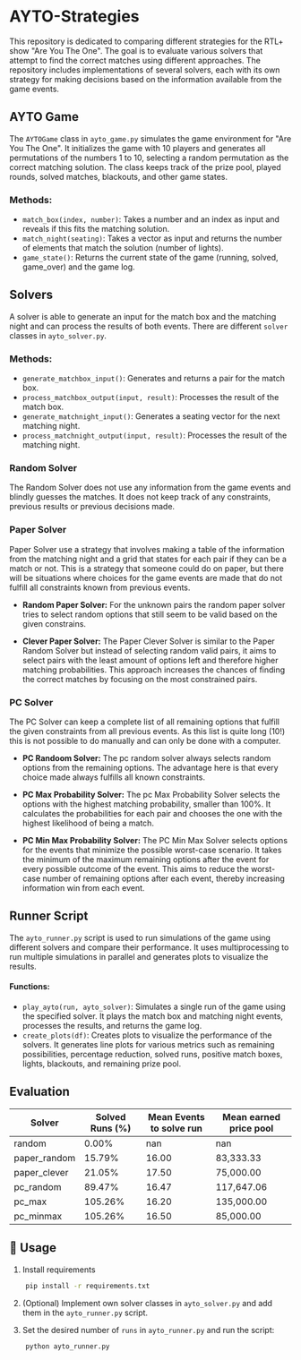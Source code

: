# AYTO-Strategies

This repository is dedicated to comparing different strategies for the RTL+ show "Are You The One". The goal is to evaluate various solvers that attempt to find the correct matches using different approaches. The repository includes implementations of several solvers, each with its own strategy for making decisions based on the information available from the game events.


## AYTO Game

The `AYTOGame` class in `ayto_game.py` simulates the game environment for "Are You The One". It initializes the game with 10 players and generates all permutations of the numbers 1 to 10, selecting a random permutation as the correct matching solution. The class keeps track of the prize pool, played rounds, solved matches, blackouts, and other game states.

### Methods:
- `match_box(index, number)`: Takes a number and an index as input and reveals if this fits the matching solution.
- `match_night(seating)`: Takes a vector as input and returns the number of elements that match the solution (number of lights).
- `game_state()`: Returns the current state of the game (running, solved, game_over) and the game log.


## Solvers
A solver is able to generate an input for the match box and the matching night and can process the results of both events. There are different `solver` classes in `ayto_solver.py`.

### Methods:
- `generate_matchbox_input()`: Generates and returns a pair for the match box.
- `process_matchbox_output(input, result)`: Processes the result of the match box.  
- `generate_matchnight_input()`: Generates a seating vector for the next matching night. 
- `process_matchnight_output(input, result)`: Processes the result of the matching night.  

### Random Solver
The Random Solver does not use any information from the game events and blindly guesses the matches. It does not keep track of any constraints, previous results or previous decisions made.

### Paper Solver
Paper Solver use a strategy that involves making a table of the information from the matching night and a grid that states for each pair if they can be a match or not. This is a strategy that someone could do on paper, but there will be situations where choices for the game events are made that do not fulfill all constraints known from previous events. 

-  **Random Paper Solver:** For the unknown pairs the random paper solver tries to select random options that still seem to be valid based on the given constrains. 

- **Clever Paper Solver:** The Paper Clever Solver is similar to the Paper Random Solver but instead of selecting random valid pairs, it aims to select pairs with the least amount of options left and therefore higher matching probabilities. This approach increases the chances of finding the correct matches by focusing on the most constrained pairs.

### PC Solver
The PC Solver can keep a complete list of all remaining options that fulfill the given constraints from all previous events. As this list is quite long (10!) this is not possible to do manually and can only be done with a computer. 

- **PC Randoom Solver:** The pc random solver always selects random options from the remaining options. The advantage here is that every choice made always fulfills all known constraints.

- **PC Max Probability Solver:** The pc Max Probability Solver selects the options with the highest matching probability, smaller than 100%. It calculates the probabilities for each pair and chooses the one with the highest likelihood of being a match. 

- **PC Min Max Probability Solver:** The PC Min Max Solver selects options for the events that minimize the possible worst-case scenario. It takes the minimum of the maximum remaining options after the event for every possible outcome of the event. This aims to reduce the worst-case number of remaining options after each event, thereby increasing information win from each event.


## Runner Script
The `ayto_runner.py` script is used to run simulations of the game using different solvers and compare their performance. It uses multiprocessing to run multiple simulations in parallel and generates plots to visualize the results. 

#### Functions:
- `play_ayto(run, ayto_solver)`: Simulates a single run of the game using the specified solver. It plays the match box and matching night events, processes the results, and returns the game log.
- `create_plots(df)`: Creates plots to visualize the performance of the solvers. It generates line plots for various metrics such as remaining possibilities, percentage reduction, solved runs, positive match boxes, lights, blackouts, and remaining prize pool.

## Evaluation 



| Solver      | Solved Runs (%) | Mean Events to solve run  | Mean earned price pool |
|--------------|------------------|--------|----------------------------|
| random       | 0.00%            | nan    | nan                        |
| paper_random | 15.79%           | 16.00  | 83,333.33                  |
| paper_clever | 21.05%           | 17.50  | 75,000.00                  |
| pc_random    | 89.47%           | 16.47  | 117,647.06                 |
| pc_max       | 105.26%          | 16.20  | 135,000.00                 |
| pc_minmax    | 105.26%          | 16.50  | 85,000.00                  |


## 🚀 Usage
1. Install requirements
```bash
    pip install -r requirements.txt
```
2. (Optional) Implement own solver classes in `ayto_solver.py` and add them in the `ayto_runner.py` script.

3. Set the desired number of `runs` in `ayto_runner.py` and run the script:
```bash
    python ayto_runner.py
```
